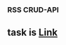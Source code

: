 ### RSS CRUD-API

## task is [Link](https://github.com/AlreadyBored/nodejs-assignments/blob/main/assignments/crud-api/assignment.md)